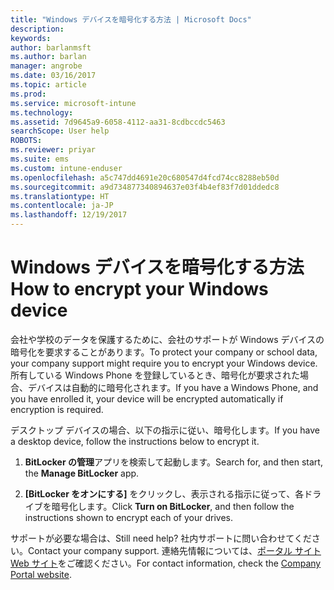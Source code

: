 ```yaml
---
title: "Windows デバイスを暗号化する方法 | Microsoft Docs"
description: 
keywords: 
author: barlanmsft
ms.author: barlan
manager: angrobe
ms.date: 03/16/2017
ms.topic: article
ms.prod: 
ms.service: microsoft-intune
ms.technology: 
ms.assetid: 7d9645a9-6058-4112-aa31-8cdbccdc5463
searchScope: User help
ROBOTS: 
ms.reviewer: priyar
ms.suite: ems
ms.custom: intune-enduser
ms.openlocfilehash: a5c747dd4691e20c680547d4fcd74cc8288eb50d
ms.sourcegitcommit: a9d734877340894637e03f4b4ef83f7d01ddedc8
ms.translationtype: HT
ms.contentlocale: ja-JP
ms.lasthandoff: 12/19/2017
---
```

# <a name="how-to-encrypt-your-windows-device"></a><span data-ttu-id="6c738-102">Windows デバイスを暗号化する方法</span><span class="sxs-lookup"><span data-stu-id="6c738-102">How to encrypt your Windows device</span></span>

<span data-ttu-id="6c738-103">会社や学校のデータを保護するために、会社のサポートが Windows デバイスの暗号化を要求することがあります。</span><span class="sxs-lookup"><span data-stu-id="6c738-103">To protect your company or school data, your company support might require you to encrypt your Windows device.</span></span> <span data-ttu-id="6c738-104">所有している Windows Phone を登録しているとき、暗号化が要求された場合、デバイスは自動的に暗号化されます。</span><span class="sxs-lookup"><span data-stu-id="6c738-104">If you have a Windows Phone, and you have enrolled it, your device will be encrypted automatically if encryption is required.</span></span>

<span data-ttu-id="6c738-105">デスクトップ デバイスの場合、以下の指示に従い、暗号化します。</span><span class="sxs-lookup"><span data-stu-id="6c738-105">If you have a desktop device, follow the instructions below to encrypt it.</span></span>

1.  <span data-ttu-id="6c738-106">**BitLocker の管理**アプリを検索して起動します。</span><span class="sxs-lookup"><span data-stu-id="6c738-106">Search for, and then start, the **Manage BitLocker** app.</span></span>

2.  <span data-ttu-id="6c738-107">**[BitLocker をオンにする]** をクリックし、表示される指示に従って、各ドライブを暗号化します。</span><span class="sxs-lookup"><span data-stu-id="6c738-107">Click **Turn on BitLocker**, and then follow the instructions shown to encrypt each of your drives.</span></span>

<span data-ttu-id="6c738-108">サポートが必要な場合は、</span><span class="sxs-lookup"><span data-stu-id="6c738-108">Still need help?</span></span> <span data-ttu-id="6c738-109">社内サポートに問い合わせてください。</span><span class="sxs-lookup"><span data-stu-id="6c738-109">Contact your company support.</span></span> <span data-ttu-id="6c738-110">連絡先情報については、[ポータル サイト Web サイト](https://portal.manage.microsoft.com#HelpDeskDialog)をご確認ください。</span><span class="sxs-lookup"><span data-stu-id="6c738-110">For contact information, check the [Company Portal website](https://portal.manage.microsoft.com#HelpDeskDialog).</span></span>
